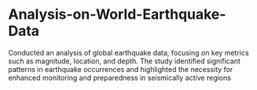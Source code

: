 # Analysis-on-World-Earthquake-Data
Conducted an analysis of global earthquake data, focusing on key metrics such as magnitude, location, and depth. The study identified significant patterns in earthquake occurrences and highlighted the necessity for enhanced monitoring and preparedness in seismically active regions
